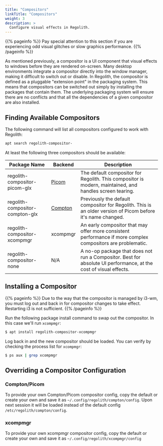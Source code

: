 ```yaml
---
title: "Compositors"
linkTitle: "Compositors"
weight: 3
description: >
  Configure visual effects in Regolith.
---
```


{{% pageinfo %}}
Pay special attention to this section if you are experiencing odd visual glitches or slow graphics performance.
{{% /pageinfo %}}

As mentioned previously, a compositor is a UI component that visual effects to windows before they are rendered on-screen.  Many desktop environments integrate a compositor directly into the window manager, making it difficult to switch out or disable.  In Regolith, the compositor is defined as a pluggable "extension point" in the packaging system. This means that compositors can be switched out simply by installing the packages that contain them.  The underlying packaging system will ensure there are no conflicts and that all the dependencies of a given compositor are also installed.

## Finding Available Compositors

The following command will list all compositors configured to work with Regolith:
```bash
apt search regolith-compositor-
```

At least the following three compositors should be available:

| Package Name            | Backend           | Description |
|-------------------|-----------------|------|
| regolith-compositor-picom-glx   | [Picom](https://github.com/yshui/picom)        | The default compositor for Regolith.  This compositor is modern, maintained, and handles screen tearing.|
| regolith-compositor-compton-glx   | [Compton](https://github.com/yshui/picom)        | Previously the default compositor for Regolith.  This is an older version of Picom before it's name changed.|
| regolith-compositor-xcompmgr            | xcompmgr     | An early compositor that may offer more consistent performance if more complex compositors are problematic. |
| regolith-compositor-none      | N/A  | A no-op package that does not run a Compositor. Best for absolute UI performance, at the cost of visual effects. |

## Installing a Compositor

{{% pageinfo %}}
Due to the way that the compositor is managed by i3-wm, you must log out and back in for compositor changes to take effect.  Restarting i3 is not sufficient.
{{% /pageinfo %}}

Run the following package install command to swap out the compositor.  In this case we'll run `xcompmgr`:
```bash
$ apt install regolith-compositor-xcompmgr
```

Log back in and the new compositor should be loaded.  You can verify by checking the process list for `xcompmgr`:
```bash
$ ps aux | grep xcompmgr
```

## Overriding a Compositor Configuration

### Compton/Picom

To provide your own Compton/Picom compositor config, copy the default or create your own and save it as `~/.config/regolith/compton/config`.  Upon next session it will be loaded instead of the default config `/etc/regolith/compton/config`.

### xcompmgr

To provide your own xcompmgr compositor config, copy the default or create your own and save it as  `~/.config/regolith/xcompmgr/config`